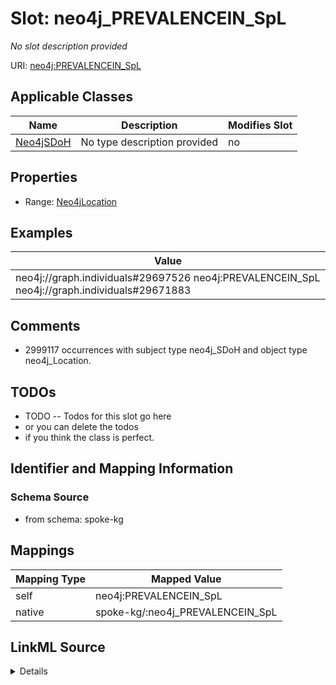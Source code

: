 

# Slot: neo4j_PREVALENCEIN_SpL


_No slot description provided_





URI: [neo4j:PREVALENCEIN_SpL](neo4j://graph.schema#PREVALENCEIN_SpL)



<!-- no inheritance hierarchy -->





## Applicable Classes

| Name | Description | Modifies Slot |
| --- | --- | --- |
| [Neo4jSDoH](../classes/Neo4jSDoH.md) | No type description provided |  no  |







## Properties

* Range: [Neo4jLocation](../classes/Neo4jLocation.md)






## Examples

| Value |
| --- |
| neo4j://graph.individuals#29697526 neo4j:PREVALENCEIN_SpL neo4j://graph.individuals#29671883 |

## Comments

* 2999117 occurrences with subject type neo4j_SDoH and object type neo4j_Location.

## TODOs

* TODO -- Todos for this slot go here
* or you can delete the todos
* if you think the class is perfect.

## Identifier and Mapping Information







### Schema Source


* from schema: spoke-kg




## Mappings

| Mapping Type | Mapped Value |
| ---  | ---  |
| self | neo4j:PREVALENCEIN_SpL |
| native | spoke-kg/:neo4j_PREVALENCEIN_SpL |




## LinkML Source

<details>
```yaml
name: neo4j_PREVALENCEIN_SpL
description: No slot description provided
todos:
- TODO -- Todos for this slot go here
- or you can delete the todos
- if you think the class is perfect.
comments:
- 2999117 occurrences with subject type neo4j_SDoH and object type neo4j_Location.
examples:
- value: neo4j://graph.individuals#29697526 neo4j:PREVALENCEIN_SpL neo4j://graph.individuals#29671883
from_schema: spoke-kg
rank: 1000
slot_uri: neo4j:PREVALENCEIN_SpL
alias: neo4j_PREVALENCEIN_SpL
domain_of:
- neo4j_SDoH
range: neo4j_Location

```
</details>